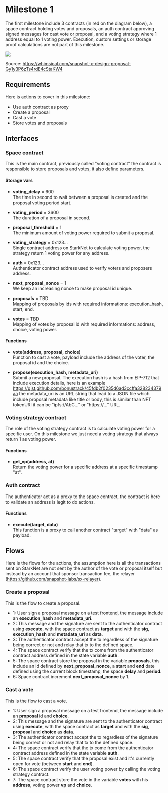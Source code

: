 # Milestone 1

The first milestone include 3 contracts (in red on the diagram below), a space contract holding votes and proposals, an auth contract approving signed messages for cast vote or proposal, and a voting strategy where 1 address equal to 1 voting power. Execution, custom settings or storage proof calculations are not part of this milestone.

![](https://user-images.githubusercontent.com/16245250/155883647-8f853411-bea9-4a73-bd69-2be850d4ffc9.png)

Source: https://whimsical.com/snapshot-x-design-proposal-Gy1y3P6zTs4rdE4cStaKW4

## Requirements

Here is actions to cover in this milestone:
- Use auth contract as proxy
- Create a proposal
- Cast a vote
- Store votes and proposals

## Interfaces

### Space contract

This is the main contract, previously called "voting contract" the contract is responsible to store proposals and votes, it also define parameters.

#### Storage vars

- **voting_delay** = 600   
The time in second to wait between a proposal is created and the proposal voting period start. 

- **voting_period** = 3600   
The duration of a proposal in second.

- **proposal_threshold** = 1   
The minimum amount of voting power required to submit a proposal.

- **voting_strategy** = 0x123...   
Single contract address on StarkNet to calculate voting power, the strategy return 1 voting power for any address. 

- **auth** = 0x123...  
Authenticator contract address used to verify voters and proposers address.

- **next_proposal_nonce** = 1  
We keep an increasing nonce to make proposal id unique.

- **proposals** = TBD  
Mapping of proposals by ids with required informations: execution_hash, start, end.

- **votes** = TBD  
Mapping of votes by proposal id with required informations: address, choice, voting power.

#### Functions

- **vote(address, proposal, choice)**  
Function to cast a vote, payload include the address of the voter, the proposal id and the choice.

- **propose(execution_hash, metadata_uri)**   
Submit a new proposal. The execution hash is a hash from EIP-712 that include execution details, here is an example https://gist.github.com/bonustrack/45fdb2f0235d6ad3ccffa328234379aa the metadata_uri is an URL string that lead to a JSON file which include proposal metadata like title or body, this is similar than NFT tokenURI it can be "ipfs://AbC..." or "https://..." URL.

### Voting strategy contract

The role of the voting strategy contract is to calculate voting power for a specific user. On this milestone we just need a voting strategy that always return 1 as voting power.

#### Functions

- **get_vp(address, at)**  
Return the voting power for a specific address at a specific timestamp "at".

### Auth contract

The authenticator act as a proxy to the space contract, the contract is here to validate an address is legit to do actions.

#### Functions

- **execute(target, data)**    
This function is a proxy to call another contract "target" with "data" as payload.


## Flows

Here is the flows for the actions, the assumption here is all the transactions sent on StarkNet are not sent by the author of the vote or proposal itself but instead by an account that sponsor transaction fee, the relayer (https://github.com/snapshot-labs/sx-relayer).

### Create a proposal

This is the flow to create a proposal.

- 1: User sign a proposal message on a test frontend, the message include an **execution_hash** and **metadata_uri**.
- 2: This message and the signature are sent to the authenticator contract using **execute**, with the space contract as **target** and with the **sig**, **execution_hash** and **metadata_uri** as **data**.
- 3: The authenticator contract accept the tx regardless of the signature being correct or not and relay that tx to the defined space.
- 4: The space contract verify that the tx come from the authenticator contract address defined in the state variable **auth**.
- 5: The space contract store the proposal in the variable **proposals**, this include an id defined by **next_proposal_nonce**, a **start** and **end** date defined using the current block timestamp, the space **delay** and **period**.
- 6: Space contract increment **next_proposal_nonce** by 1. 

### Cast a vote

This is the flow to cast a vote.

- 1: User sign a proposal message on a test frontend, the message include an **proposal** id and **choice**.
- 2: This message and the signature are sent to the authenticator contract using **execute**, with the space contract as **target** and with the **sig**, **proposal** and **choice** as **data**.
- 3: The authenticator contract accept the tx regardless of the signature being correct or not and relay that tx to the defined space.
- 4: The space contract verify that the tx come from the authenticator contract address defined in the state variable **auth**.
- 5: The space contract verify that the proposal exist and it's currently open for vote (between **start** and **end**).
- 6: The space contract verify the user voting power by calling the voting strategy contract.
- 7: The space contract store the vote in the variable **votes** with his **address**, voting power **vp** and **choice**.
